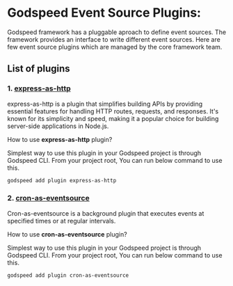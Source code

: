 # Godspeed Event Source Plugins:

Godspeed framework has a pluggable aproach to define event sources. The framework provides an interface to write different event sources. Here are few event source plugins which are managed by the core framework team.

## List of plugins

### 1. [express-as-http](https://www.npmjs.com/package/@godspeedsystems/plugins-express-as-http)

express-as-http is a plugin that simplifies building APIs by providing essential features for handling HTTP routes, requests, and responses. It's known for its simplicity and speed, making it a popular choice for building server-side applications in Node.js.

How to use **express-as-http** plugin?

Simplest way to use this plugin in your Godspeed project is through Godspeed CLI. From your project root, You can run below command to use this.

```sh
godspeed add plugin express-as-http
```


### 2. [cron-as-eventsource](https://www.npmjs.com/package/@godspeedsystems/plugins-cron-as-eventsource)

Cron-as-eventsource is a background plugin that executes events at specified times or at regular intervals.

How to use **cron-as-eventsource** plugin?

Simplest way to use this plugin in your Godspeed project is through Godspeed CLI. From your project root, You can run below command to use this.

```sh
godspeed add plugin cron-as-eventsource
```


